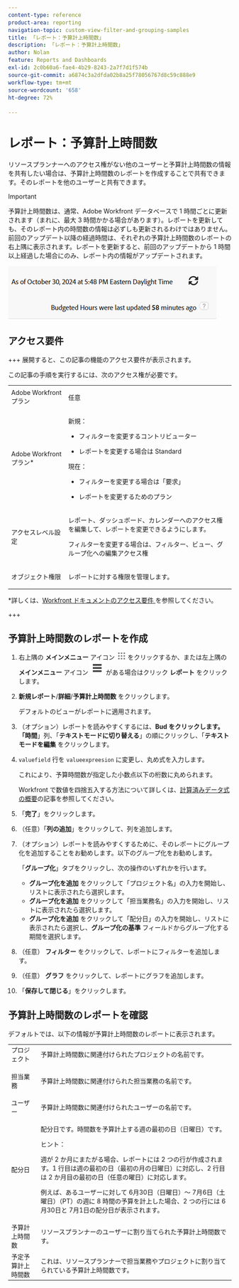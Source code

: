 ```yaml
---
content-type: reference
product-area: reporting
navigation-topic: custom-view-filter-and-grouping-samples
title: 「レポート：予算計上時間数」
description: 「レポート：予算計上時間数」
author: Nolan
feature: Reports and Dashboards
exl-id: 2c0b60a6-fae4-4b29-8243-2a7f7d1f574b
source-git-commit: a6874c3a2dfda02b8a25f78056767d8c59c888e9
workflow-type: tm+mt
source-wordcount: '658'
ht-degree: 72%

---
```


# レポート：予算計上時間数

<!--Audited: 10/2024-->

<!--
<p data-mc-conditions="QuicksilverOrClassic.Draft mode">(NOTE: From&nbsp;Alina: This is my article, but since it's about building a report, it is in the Reporting section. Please don't remove it -it's linked to Resource Management and it is super important.) </p>
-->

リソースプランナーへのアクセス権がない他のユーザーと予算計上時間数の情報を共有したい場合は、予算計上時間数のレポートを作成することで共有できます。そのレポートを他のユーザーと共有できます。

>[!IMPORTANT]
>
>予算計上時間数は、通常、Adobe Workfront データベースで 1 時間ごとに更新されます（まれに、最大 3 時間かかる場合があります）。レポートを更新しても、そのレポート内の時間数の情報は必ずしも更新されるわけではありません。前回のアップデート以降の経過時間は、それぞれの予算計上時間数のレポートの右上隅に表示されます。レポートを更新すると、前回のアップデートから 1 時間以上経過した場合にのみ、レポート内の情報がアップデートされます。
>
>![](assets/budgeted-hour-report-time-sync-warning-350x74.png)

## アクセス要件

+++ 展開すると、この記事の機能のアクセス要件が表示されます。

この記事の手順を実行するには、次のアクセス権が必要です。

<table style="table-layout:auto"> 
 <col> 
 <col> 
 <tbody> 
  <tr> 
   <td role="rowheader">Adobe Workfront プラン</td> 
   <td> <p>任意</p> </td> 
  </tr> 
  <tr> 
   <td role="rowheader">Adobe Workfront プラン*</td> 
   <td> 
    <p>新規：</p>
   <ul><li><p>フィルターを変更するコントリビューター </p></li>
   <li><p>レポートを変更する場合は Standard</p></li> </ul>

<p>現在：</p>
   <ul><li><p>フィルターを変更する場合は「要求」 </p></li>
   <li><p>レポートを変更するためのプラン</p></li> </ul></td> 
  </tr> 
  <tr> 
   <td role="rowheader">アクセスレベル設定</td> 
   <td> <p>レポート、ダッシュボード、カレンダーへのアクセス権を編集して、レポートを変更できるようにします。</p> <p>フィルターを変更する場合は、フィルター、ビュー、グループ化への編集アクセス権</p> </td> 
  </tr> 
  <tr> 
   <td role="rowheader">オブジェクト権限</td> 
   <td> <p>レポートに対する権限を管理します。</p>  </td> 
  </tr> 
 </tbody> 
</table>

*詳しくは、[Workfront ドキュメントのアクセス要件 ](/help/quicksilver/administration-and-setup/add-users/access-levels-and-object-permissions/access-level-requirements-in-documentation.md) を参照してください。

+++

## 予算計上時間数のレポートを作成

1. 右上隅の **メインメニュー** アイコン ![](assets/main-menu-icon.png) をクリックするか、または左上隅の **メインメニュー** アイコン ![](assets/lines-main-menu.png) がある場合はクリック **レポート** をクリックします。

1. **新規レポート**/**詳細**/**予算計上時間数** をクリックします。

   デフォルトのビューがレポートに適用されます。

1. （オプション）レポートを読みやすくするには、**Bud をクリックします。 「時間**」列、「**テキストモードに切り替える**」の順にクリックし、「**テキストモードを編集** をクリックします。
1. `valuefield` 行を `valueexpreesion` に変更し、丸め式を入力します。

   これにより、予算時間数が指定した小数点以下の桁数に丸められます。

   Workfront で数値を四捨五入する方法について詳しくは、[計算済みデータ式の概要](../../../reports-and-dashboards/reports/calc-cstm-data-reports/calculated-data-expressions.md)の記事を参照してください。

1. 「**完了**」をクリックします。
1. （任意）「**列の追加**」をクリックして、列を追加します。
1. （オプション）レポートを読みやすくするために、そのレポートにグループ化を追加することをお勧めします。以下のグループ化をお勧めします。

   「**グループ化**」タブをクリックし、次の操作のいずれかを行います。

   * **グループ化を追加** をクリックして「プロジェクト名」の入力を開始し、リストに表示されたら選択します。
   * **グループ化を追加** をクリックして「担当業務名」の入力を開始し、リストに表示されたら選択します。
   * **グループ化を追加** をクリックして「配分日」の入力を開始し、リストに表示されたら選択し、**グループ化の基準** フィールドからグループ化する期間を選択します。

1. （任意） **フィルター** をクリックして、レポートにフィルターを追加します。
1. （任意） **グラフ** をクリックして、レポートにグラフを追加します。
1. 「**保存して閉じる**」をクリックします。

## 予算計上時間数のレポートを確認

デフォルトでは、以下の情報が予算計上時間数のレポートに表示されます。

<table style="table-layout:auto"> 
 <col> 
 <col> 
 <tbody> 
  <tr> 
   <td role="rowheader">プロジェクト </td> 
   <td>予算計上時間数に関連付けられたプロジェクトの名前です。</td> 
  </tr> 
  <tr> 
   <td role="rowheader"> <p>担当業務</p> </td> 
   <td>予算計上時間数に関連付けられた担当業務の名前です。 </td> 
  </tr> 
  <tr> 
   <td role="rowheader">ユーザー</td> 
   <td>予算計上時間数に関連付けられたユーザーの名前です。</td> 
  </tr> 
  <tr> 
   <td role="rowheader">配分日</td> 
   <td> <p>配分日です。時間数を予算計上する週の最初の日（日曜日）です。</p> <p>ヒント：  <p>週が 2 か月にまたがる場合、レポートには 2 つの行が作成されます。1 行目は週の最初の日（最初の月の日曜日）に対応し、2 行目は 2 か月目の最初の日（任意の曜日）に対応します。</p> <p>例えば、あるユーザーに対して 6月30日（日曜日）～ 7月6日（土曜日）（PT）の週に 8 時間の予算を計上した場合、2 つの行には 6月30日と 7月1日の配分日が表示されます。</p> </p> </td> 
  </tr> 
  <tr> 
   <td role="rowheader">予算計上時間数</td> 
   <td>リソースプランナーのユーザーに割り当てられた予算計上時間数です。</td> 
  </tr> 
  <tr> 
   <td role="rowheader">予定予算計上時間数</td> 
   <td>これは、リソースプランナーで担当業務やプロジェクトに割り当てられている予算計上時間数です。</td> 
  </tr> 
 </tbody> 
</table>
